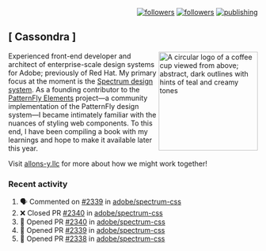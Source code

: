 <p align="right"><a rel="me" href="https://front-end.social/@castastrophe">
    <img alt="followers" title="Follow me on Mastodon" src="https://img.shields.io/mastodon/follow/109297102751309835?domain=https%3A%2F%2Ffront-end.social&label=Follow&logo=mastodon&logoColor=white&style=for-the-badge&labelColor=008080&color=006969"/></a>
  <a href="https://codepen.io/castastrophe/">
    <img alt="followers" title="Follow me on CodePen" src="https://img.shields.io/badge/16-1?color=640464&labelColor=7c007c&style=for-the-badge&logo=codepen&label=Follow"/></a>
<a href="https://castastrophe.medium.com/">
    <img alt="publishing" title="View articles on Medium" src="https://img.shields.io/badge/107-1?color=666&labelColor=444&label=subscribe&logo=medium&logoColor=white&style=for-the-badge"/></a>
</p>

## [&nbsp;Cassondra&nbsp;]

<img align="right" src="https://github-production-user-asset-6210df.s3.amazonaws.com/1840295/253016758-ba468774-1cd3-42c2-8f43-947b5eeb5edf.png" height="200" alt="A circular logo of a coffee cup viewed from above; abstract, dark outlines with hints of teal and creamy tones">

Experienced front-end developer and architect of enterprise-scale design systems for Adobe; previously of Red Hat. My primary focus at the moment is the [Spectrum design system](https://github.com/adobe/spectrum-css). As a founding contributor to the [PatternFly&nbsp;Elements](https://github.com/patternfly/patternfly-elements) project&mdash;a community implementation of the PatternFly design system&mdash;I became intimately familiar with the nuances of styling web components. To this end, I have been compiling a book with my learnings and hope to make it available later this year.

Visit [allons-y.llc](http://allons-y.llc/) for more about how we might work together!

### Recent activity

<!--START_SECTION:activity-->
1. 🗣 Commented on [#2339](https://github.com/adobe/spectrum-css/pull/2339#issuecomment-1841154822) in [adobe/spectrum-css](https://github.com/adobe/spectrum-css)
2. ❌ Closed PR [#2340](https://github.com/adobe/spectrum-css/pull/2340) in [adobe/spectrum-css](https://github.com/adobe/spectrum-css)
3. 💪 Opened PR [#2340](https://github.com/adobe/spectrum-css/pull/2340) in [adobe/spectrum-css](https://github.com/adobe/spectrum-css)
4. 💪 Opened PR [#2339](https://github.com/adobe/spectrum-css/pull/2339) in [adobe/spectrum-css](https://github.com/adobe/spectrum-css)
5. 💪 Opened PR [#2338](https://github.com/adobe/spectrum-css/pull/2338) in [adobe/spectrum-css](https://github.com/adobe/spectrum-css)
<!--END_SECTION:activity-->
